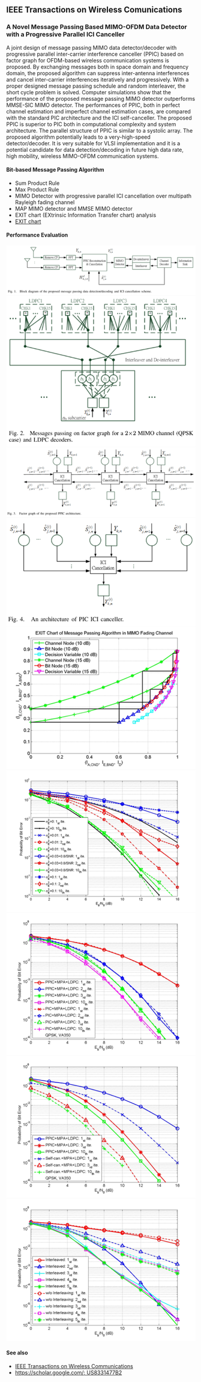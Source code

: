 ## IEEE Transactions on Wireless Comunications
### A Novel Message Passing Based MIMO-OFDM Data Detector with a Progressive Parallel ICI Canceller

A joint design of message passing MIMO data detector/decoder with progressive parallel inter-carrier interference canceller (PPIC) based on factor graph for OFDM-based wireless communication systems is proposed. By exchanging messages both in space domain and frequency domain, the proposed algorithm can suppress inter-antenna interferences and cancel inter-carrier interferences iteratively and progressively. With a proper designed message passing schedule and random interleaver, the short cycle problem is solved. Computer simulations show that the performance of the proposed message passing MIMO detector outperforms MMSE-SIC MIMO detector. The performances of PPIC, both in perfect channel estimation and imperfect channel estimation cases, are compared with the standard PIC architecture and the ICI self-canceller. The proposed PPIC is superior to PIC both in computational complexity and system architecture. The parallel structure of PPIC is similar to a systolic array. The proposed algorithm potentially leads to a very-high-speed detector/decoder. It is very suitable for VLSI implementation and it is a potential candidate for data detection/decoding in future high data rate, high mobility, wireless MIMO-OFDM communication systems.

#### Bit-based Message Passing Algorithm

* Sum Product Rule
* Max Product Rule
* MIMO Detector with progressive parallel ICI cancellation over multipath Rayleigh fading channel
* MAP MIMO detector and MMSE MIMO detector
* EXIT chart (EXtrinsic Information Transfer chart) analysis
* [EXIT chart](https://en.wikipedia.org/wiki/EXIT_chart)

#### Performance Evaluation

![Fig. 1](images/fig1.png)
![Fig. 2](images/fig2.png)
![Fig. 3](images/fig3.png)
![Fig. 4](images/fig4.png)
![EXIT chart analysis](images/EXIT_BMP_MIMO_10_15.jpg)
![Performance with channel estimation error](images/BER_MPA_LDPC_CE_350.jpg)
![PPIC and PIC comparison](images/BER_PPIC_PIC_ICI_350.jpg)
![PPIC vs. PIC vs. Self](images/BER_PPIC_Self_ICI_350.jpg)
![With and without interleaving](images/BER_with_inter_120.jpg)

#### See also

* [IEEE Transactions on Wireless Communications](https://ieeexplore.ieee.org/abstract/document/5719528)
* [https://scholar.google.com/: US8331477B2](https://patents.google.com/patent/US8331477B2/en)
